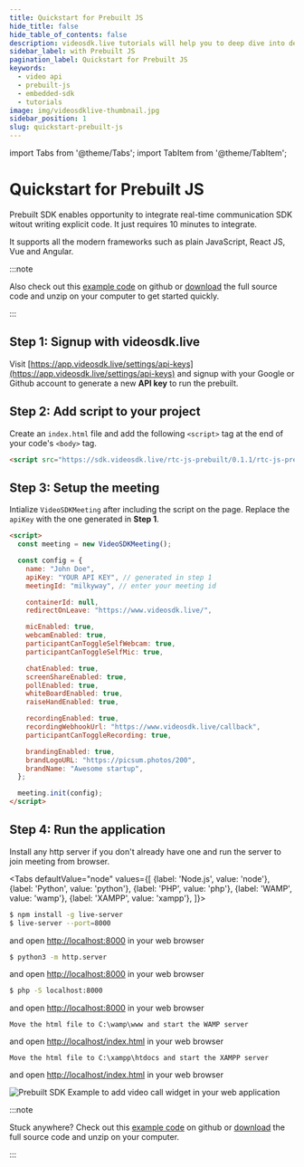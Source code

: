 ```yaml
---
title: Quickstart for Prebuilt JS
hide_title: false
hide_table_of_contents: false
description: videosdk.live tutorials will help you to deep dive into details of all the SDK and API. We tried to include example of all the possible programming langaguges.
sidebar_label: with Prebuilt JS
pagination_label: Quickstart for Prebuilt JS
keywords:
  - video api
  - prebuilt-js
  - embedded-sdk
  - tutorials
image: img/videosdklive-thumbnail.jpg
sidebar_position: 1
slug: quickstart-prebuilt-js
---
```


import Tabs from '@theme/Tabs';
import TabItem from '@theme/TabItem';

# Quickstart for Prebuilt JS

Prebuilt SDK enables opportunity to integrate real-time communication SDK witout writing explicit code. It just requires 10 minutes to integrate.

It supports all the modern frameworks such as plain JavaScript, React JS, Vue and Angular.

:::note

Also check out this [example code](https://github.com/videosdk-live/videosdk-rtc-js-prebuilt-embedded-example) on github or [download](https://github.com/videosdk-live/videosdk-rtc-js-prebuilt-embedded-example/archive/refs/tags/v0.1.0.zip) the full source code and unzip on your computer to get started quickly.

:::

## Step 1: Signup with videosdk.live

Visit [https://app.videosdk.live/settings/api-keys](https://app.videosdk.live/settings/api-keys) and signup with your Google or Github account to generate a new **API key** to run the prebuilt.

## Step 2: Add script to your project

Create an `index.html` file and add the following `<script>` tag at the end of your code's `<body>` tag.

```html title="index.html"
<script src="https://sdk.videosdk.live/rtc-js-prebuilt/0.1.1/rtc-js-prebuilt.js"></script>
```

## Step 3: Setup the meeting

Intialize `VideoSDKMeeting` after including the script on the page. Replace the `apiKey` with the one generated in **Step 1**.

```html title="index.html"
<script>
  const meeting = new VideoSDKMeeting();

  const config = {
    name: "John Doe",
    apiKey: "YOUR API KEY", // generated in step 1
    meetingId: "milkyway", // enter your meeting id

    containerId: null,
    redirectOnLeave: "https://www.videosdk.live/",

    micEnabled: true,
    webcamEnabled: true,
    participantCanToggleSelfWebcam: true,
    participantCanToggleSelfMic: true,

    chatEnabled: true,
    screenShareEnabled: true,
    pollEnabled: true,
    whiteBoardEnabled: true,
    raiseHandEnabled: true,

    recordingEnabled: true,
    recordingWebhookUrl: "https://www.videosdk.live/callback",
    participantCanToggleRecording: true,

    brandingEnabled: true,
    brandLogoURL: "https://picsum.photos/200",
    brandName: "Awesome startup",
  };

  meeting.init(config);
</script>
```

## Step 4: Run the application

Install any http server if you don't already have one and run the server to join meeting from browser.

<Tabs
defaultValue="node"
values={[
{label: 'Node.js', value: 'node'},
{label: 'Python', value: 'python'},
{label: 'PHP', value: 'php'},
{label: 'WAMP', value: 'wamp'},
{label: 'XAMPP', value: 'xampp'},
]}>
<TabItem value="node">

```bash
$ npm install -g live-server
$ live-server --port=8000
```

and open [http://localhost:8000](http://localhost:8000) in your web browser

</TabItem>
<TabItem value="python">

```bash
$ python3 -m http.server
```

and open [http://localhost:8000](http://localhost:8000) in your web browser

</TabItem>
<TabItem value="php">

```bash
$ php -S localhost:8000
```

and open [http://localhost:8000](http://localhost:8000) in your web browser

</TabItem>
<TabItem value="wamp">

```
Move the html file to C:\wamp\www and start the WAMP server
```

and open [http://localhost/index.html](http://localhost/index.html) in your web browser

</TabItem>
<TabItem value="xampp">

```
Move the html file to C:\xampp\htdocs and start the XAMPP server
```

and open [http://localhost/index.html](http://localhost/index.html) in your web browser

</TabItem>
</Tabs>

![Prebuilt SDK Example to add video call widget in your web application](/img/tutorial/integrate-it-anywhere.jpg)

:::note

Stuck anywhere? Check out this [example code](https://github.com/videosdk-live/videosdk-rtc-js-prebuilt-embedded-example) on github or [download](https://github.com/videosdk-live/videosdk-rtc-js-prebuilt-embedded-example/archive/refs/tags/v0.1.0.zip) the full source code and unzip on your computer.

:::
